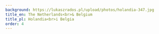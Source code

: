 ```yaml
---
background: https://lukaszrados.pl/upload/photos/holandia-347.jpg
title_en: The Netherlands<br>& Belgium
title_pl: Holandia<br>i Belgia
order: 4
---
```

